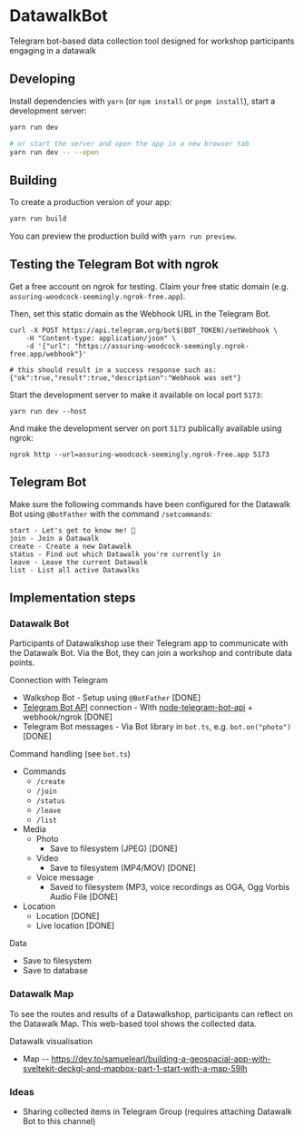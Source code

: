 # DatawalkBot
Telegram bot-based data collection tool designed for workshop participants engaging in a datawalk

## Developing

Install dependencies with `yarn` (or `npm install` or `pnpm install`), start a development server:

```bash
yarn run dev

# or start the server and open the app in a new browser tab
yarn run dev -- --open
```

## Building

To create a production version of your app:

```bash
yarn run build
```

You can preview the production build with `yarn run preview`.

## Testing the Telegram Bot with ngrok

Get a free account on ngrok for testing. Claim your free static domain (e.g. `assuring-woodcock-seemingly.ngrok-free.app`).

Then, set this static domain as the Webhook URL in the Telegram Bot. 

```
curl -X POST https://api.telegram.org/bot$(BOT_TOKEN)/setWebhook \
    -H "Content-type: application/json" \
    -d '{"url": "https://assuring-woodcock-seemingly.ngrok-free.app/webhook"}'

# this should result in a success response such as:
{"ok":true,"result":true,"description":"Webhook was set"}
```

Start the development server to make it available on local port `5173`:

```
yarn run dev --host
```

And make the development server on port `5173` publically available using ngrok:

```
ngrok http --url=assuring-woodcock-seemingly.ngrok-free.app 5173

```

## Telegram Bot

Make sure the following commands have been configured for the Datawalk Bot using `@BotFather` with the command `/setcommands`:

```
start - Let's get to know me! 👋
join - Join a Datawalk
create - Create a new Datawalk
status - Find out which Datawalk you're currently in
leave - Leave the current Datawalk
list - List all active Datawalks
```

## Implementation steps

### Datawalk Bot
Participants of Datawalkshop use their Telegram app to communicate with the Datawalk Bot. Via the Bot, they can join a workshop and contribute data points.

Connection with Telegram
*   Walkshop Bot - Setup using `@BotFather` [DONE]
*   [Telegram Bot API](https://core.telegram.org/bots/api) connection - With [node-telegram-bot-api](https://www.npmjs.com/package/node-telegram-bot-api) + webhook/ngrok [DONE]
*   Telegram Bot messages - Via Bot library in `bot.ts`, e.g. `bot.on("photo")` [DONE]

Command handling (see `bot.ts`)
*   Commands
    *   `/create`
    *   `/join` 
    *   `/status`
    *   `/leave`
    *   `/list`
*   Media
    * Photo
        * Save to filesystem (JPEG) [DONE]
    * Video 
        * Save to filesystem (MP4/MOV) [DONE]
    * Voice message
        * Saved to filesystem (MP3, voice recordings as OGA, Ogg Vorbis Audio File [DONE]
* Location
    * Location [DONE]
    * Live location [DONE]

Data
*   Save to filesystem 
*   Save to database

### Datawalk Map
To see the routes and results of a Datawalkshop, participants can reflect on the Datawalk Map. This web-based tool shows the collected data. 

Datawalk visualisation
*   Map -- https://dev.to/samuelearl/building-a-geospacial-app-with-sveltekit-deckgl-and-mapbox-part-1-start-with-a-map-59lh

### Ideas

*   Sharing collected items in Telegram Group (requires attaching Datawalk Bot to this channel)
